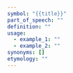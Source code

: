 ```yaml
---
symbol: "{{title}}"
part_of_speech: ""
definition: ""
usage:
  - example_1: ""
  - example_2: ""
synonyms: []
etymology: ""
---
```

